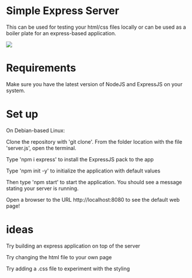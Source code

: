 # Simple Express Server

This can be used for testing your html/css files locally or can be used as a boiler plate for an express-based application.

<img src='https://i.imgur.com/m79ZCS4.png'>

# Requirements

Make sure you have the latest version of NodeJS and ExpressJS on your system. 

# Set up 

On Debian-based Linux: 

Clone the repository with 'git clone'. From the folder location with the file 'server.js', open the terminal.

Type 'npm i express' to install the ExpressJS pack to the app

Type 'npm init -y' to initialize the application with default values

Then type 'npm start' to start the application. You should see a message stating your server is running.

Open a browser to the URL http://localhost:8080 to see the default web page!

# ideas

Try building an express application on top of the server

Try changing the html file to your own page

Try adding a .css file to experiment with the styling




